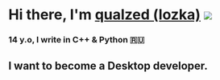 # Hi there, I'm [qualzed (lozka)](github.com/qqqllllzzzz) ![](https://github.com/blackcater/blackcater/raw/main/images/Hi.gif) 
### 14 y.o, I write in C++ & Python 🇷🇺
## I want to become a Desktop developer.
